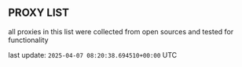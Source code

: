 ## PROXY LIST

all proxies in this list were collected from open sources and tested for functionality

last update: `2025-04-07 08:20:38.694510+00:00` UTC